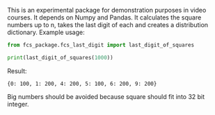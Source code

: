 This is an experimental package for demonstration purposes in video courses. It depends on Numpy and Pandas. It calculates the square numbers up to n, takes the last digit of each and creates a distribution dictionary. Example usage:

```python
from fcs_package.fcs_last_digit import last_digit_of_squares

print(last_digit_of_squares(1000))
```

Result:

```
{0: 100, 1: 200, 4: 200, 5: 100, 6: 200, 9: 200}
```

Big numbers should be avoided because square should fit into 32 bit integer.
